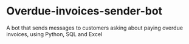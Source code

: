 # Overdue-invoices-sender-bot
A bot that sends messages to customers asking about paying overdue invoices, using Python, SQL and Excel
